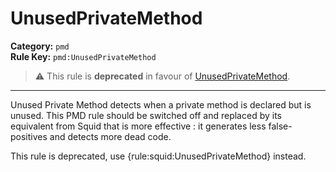 # UnusedPrivateMethod
**Category:** `pmd`<br/>
**Rule Key:** `pmd:UnusedPrivateMethod`<br/>
> :warning: This rule is **deprecated** in favour of [UnusedPrivateMethod](https://rules.sonarsource.com/java/RSPEC-nusedPrivateMethod).

-----

<p>
  Unused Private Method detects when a private method is declared but is unused. This PMD rule should be switched off
  and replaced by its equivalent from Squid that is more effective : it generates less false-positives and detects more
  dead code.
</p>

<p>
  This rule is deprecated, use {rule:squid:UnusedPrivateMethod} instead.
</p>

